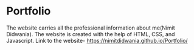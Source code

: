 # Portfolio
The website carries all the professional information about me(Nimit Didwania).
The website is created with the help of HTML, CSS, and Javascript.
Link to the website-
https://nimitdidwania.github.io/Portfolio/
